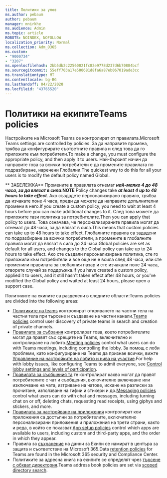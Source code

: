 ```yaml
---
title: Политики за улов
ms.author: pebaum
author: pebaum
manager: mnirkhe
ms.audience: Admin
ms.topic: article
ROBOTS: NOINDEX, NOFOLLOW
localization_priority: Normal
ms.collection: Adm_O365
ms.custom:
- "9000734"
- "3207"
ms.openlocfilehash: 2bb5db2c22560021fc82e9778d237d6b70884bcf
ms.sourcegitcommit: 55eff703a17e500681d8fa6a87eb067019ade3cc
ms.translationtype: MT
ms.contentlocale: bg-BG
ms.lasthandoff: 04/22/2020
ms.locfileid: "43765520"
---
```

# <a name="teams-policies"></a><span data-ttu-id="a0879-102">Политики на екипите</span><span class="sxs-lookup"><span data-stu-id="a0879-102">Teams policies</span></span>

<span data-ttu-id="a0879-103">Настройките на Microsoft Teams се контролират от правилата.</span><span class="sxs-lookup"><span data-stu-id="a0879-103">Microsoft Teams settings are controlled by policies.</span></span> <span data-ttu-id="a0879-104">За да направите промяна, трябва да конфигурирате съответните правила и след това да го приложите към потребители.</span><span class="sxs-lookup"><span data-stu-id="a0879-104">To make a change, you must configure the appropriate policy, and then apply it to users.</span></span> <span data-ttu-id="a0879-105">Най-бързият начин да направите това за всички потребители е да промените правилата по подразбиране, наречени Глобални.</span><span class="sxs-lookup"><span data-stu-id="a0879-105">The quickest way to do this for all your users is to modify the default policy named Global.</span></span> 

<span data-ttu-id="a0879-106">\*\* ЗАБЕЛЕЖКА\*\* Промените в правилата отнемат ***най-малко 4 до 48 часа, за да влязат в сила***.</span><span class="sxs-lookup"><span data-stu-id="a0879-106">**NOTE** Policy changes take ***at least 4 up to 48 hours to take effect***.</span></span> <span data-ttu-id="a0879-107">Ако създадете персонализирано правило, трябва да изчакате поне 4 часа, преди да можете да направите допълнителни промени в него.</span><span class="sxs-lookup"><span data-stu-id="a0879-107">If you create a custom policy, you need to wait at least 4 hours before you can make additional changes to it.</span></span> <span data-ttu-id="a0879-108">След това можете да приложите тази политика за потребителите.</span><span class="sxs-lookup"><span data-stu-id="a0879-108">Then you can apply that policy to users.</span></span> <span data-ttu-id="a0879-109">Това означава, че персонализираните правила могат да отнемат до 48 часа, за да влязат в сила.</span><span class="sxs-lookup"><span data-stu-id="a0879-109">This means that custom policies can take up to 48 hours to take effect.</span></span> <span data-ttu-id="a0879-110">Глобалните правила са зададени по подразбиране за всички потребители, а промените в глобалните правила могат да влязат в сила до 24 часа.</span><span class="sxs-lookup"><span data-stu-id="a0879-110">Global policies are set as default for all users, and changes to the Global policy can take up to 24 hours to take effect.</span></span> <span data-ttu-id="a0879-111">Ако сте създали персонализирана политика, сте го приложили към потребители и все още не е всила след 48 часа, или сте променили правилата за глобалния пазар и сте изчакали поне 24 часа, отворете случай за поддръжка.</span><span class="sxs-lookup"><span data-stu-id="a0879-111">If you have created a custom policy, applied it to users, and it still hasn't taken effect after 48 hours, or you've modified the Global policy and waited at least 24 hours, please open a support case.</span></span>

<span data-ttu-id="a0879-112">Политиките на екипите са разделени в следните области:</span><span class="sxs-lookup"><span data-stu-id="a0879-112">Teams policies are divided into the following areas:</span></span>

- <span data-ttu-id="a0879-113">[Политиките на teams](https://docs.microsoft.com/MicrosoftTeams/teams-policies) контролират откриването на частни тела на частни тела при търсене и създаване на частни канали.</span><span class="sxs-lookup"><span data-stu-id="a0879-113">[Teams policies](https://docs.microsoft.com/MicrosoftTeams/teams-policies) control user discovery of private teams in search and creation of private channels.</span></span>  
- <span data-ttu-id="a0879-114">[Правилата за събрания](https://docs.microsoft.com/microsoftteams/meeting-policies-in-teams) контролират това, което потребителите могат да правят със срещите на Teams, включително и контролиране на лобито.</span><span class="sxs-lookup"><span data-stu-id="a0879-114">[Meeting policies](https://docs.microsoft.com/microsoftteams/meeting-policies-in-teams) control what users can do with Teams meetings, including controlling the lobby.</span></span> <span data-ttu-id="a0879-115">За помощ с лоби проблеми, като конфигуриране на Teams да признае всички, вижте [Управление на настройките на лобито и нива на участие](https://docs.microsoft.com/alchemyinsights/bypass-lobby).</span><span class="sxs-lookup"><span data-stu-id="a0879-115">For help with lobby issues, like configuring Teams to admit everyone, see [Control lobby settings and levels of participation](https://docs.microsoft.com/alchemyinsights/bypass-lobby).</span></span>
- <span data-ttu-id="a0879-116">[Правилата за съобщения та](https://docs.microsoft.com/microsoftteams/messaging-policies-in-teams) те контролират какво могат да правят потребителите с чат и съобщения, включително включване или изключване на чата, изтриване на чатове, искане на разписки за прочитане, използване на гифии и стикери и др.</span><span class="sxs-lookup"><span data-stu-id="a0879-116">[Messaging policies](https://docs.microsoft.com/microsoftteams/messaging-policies-in-teams) control what users can do with chat and messages, including turning chat on or off, deleting chats, requesting read receipts, using giphys and stickers, and more.</span></span>
- <span data-ttu-id="a0879-117">[Правилата за настройване на приложения](https://docs.microsoft.com/MicrosoftTeams/teams-app-setup-policies) контролират кои приложения са достъпни за потребителите, включително персонализирани приложения и приложения на трети страни, както и реда, в който се показват.</span><span class="sxs-lookup"><span data-stu-id="a0879-117">[App setup policies](https://docs.microsoft.com/MicrosoftTeams/teams-app-setup-policies) control which apps are available to users, including custom and third-party apps, and the order in which they appear.</span></span>  
- <span data-ttu-id="a0879-118">Правила за [съхранение](https://docs.microsoft.com/microsoftteams/retention-policies) на данни за Екипи се намират в центъра за защита и съответствие на Microsoft 365.</span><span class="sxs-lookup"><span data-stu-id="a0879-118">Data [retention policies](https://docs.microsoft.com/microsoftteams/retention-policies) for Teams are found in the Microsoft 365 security and Compliance Center.</span></span>
- <span data-ttu-id="a0879-119">Политиките за адресна книга на екипите се определят чрез [търсене с обхват директория](https://docs.microsoft.com/MicrosoftTeams/teams-scoped-directory-search).</span><span class="sxs-lookup"><span data-stu-id="a0879-119">Teams address book policies are set via [scoped directory search](https://docs.microsoft.com/MicrosoftTeams/teams-scoped-directory-search).</span></span>